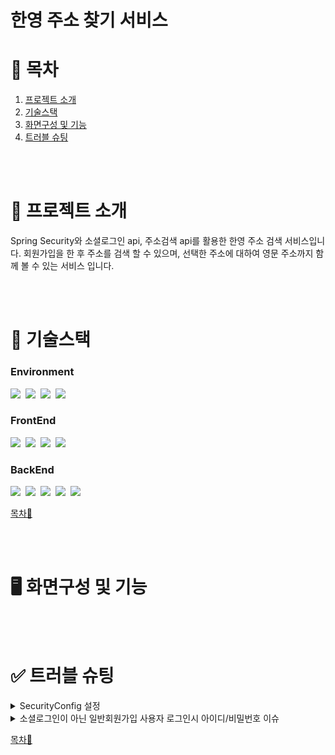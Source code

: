 # 한영 주소 찾기 서비스

# 📖 목차

1. [프로젝트 소개](#-프로젝트-소개)
2. [기술스택](#-기술스택)
3. [화면구성 및 기능](#%EF%B8%8F-화면구성-및-기능)
4. [트러블 슈팅](#-트러블-슈팅)


<br><br>

# 📃 프로젝트 소개

Spring Security와 소셜로그인 api, 주소검색 api를 활용한 한영 주소 검색 서비스입니다.
회원가입을 한 후 주소를 검색 할 수 있으며, 선택한 주소에 대하여 영문 주소까지 함께 볼 수 있는 서비스 입니다.


<br><br>

# 🚨 기술스택

### Environment
<img src="https://img.shields.io/badge/STS-6DB33F?style=for-the-badge&logo=STS&logoColor=white">&nbsp;
<img src="https://img.shields.io/badge/github-FC6D26?style=for-the-badge&logo=github&logoColor=white">&nbsp;
<img src="https://img.shields.io/badge/Gradle-02303A?style=for-the-badge&logo=Gradle&logoColor=white">&nbsp;
<img src="https://img.shields.io/badge/DBeaver-44b0a7?style=for-the-badge&logo=DBeaver&logoColor=white">&nbsp;

### FrontEnd
<img src="https://img.shields.io/badge/HTML5-E34F26?style=for-the-badge&logo=HTML5&logoColor=white">&nbsp;
<img src="https://img.shields.io/badge/CSS3-1572B6?style=for-the-badge&logo=CSS#&logoColor=white">&nbsp;
<img src="https://img.shields.io/badge/JavaScript-F7DF1E?style=for-the-badge&logo=JavaScript&logoColor=white">&nbsp;
<img src="https://img.shields.io/badge/bootstrap-8224e3?style=for-the-badge&logo=bootstrap&logoColor=white">&nbsp;

### BackEnd
<img src="https://img.shields.io/badge/Java17-007396?style=for-the-badge&logo=Java17&logoColor=white">&nbsp;
<img src="https://img.shields.io/badge/Spring Boot-6DB33F?style=for-the-badge&logo=SpringBoot&logoColor=white">&nbsp;
<img src="https://img.shields.io/badge/Spring Security-6DB33F?style=for-the-badge&logo=SpringSecurity&logoColor=white">&nbsp;
<img src="https://img.shields.io/badge/Thymeleaf-005F0F?style=for-the-badge&logo=Thymeleaf&logoColor=white">&nbsp;
<img src="https://img.shields.io/badge/Oracle-4479A1?style=for-the-badge&logo=Oracle&logoColor=white">

[목차🔺](#-목차)


<br><br>

# 🖥️ 화면구성 및 기능







<br><br>

# ✅ 트러블 슈팅

<details>

<summary>SecurityConfig 설정</summary>
<br>

### 현상 : ...deprecated and marked for removal 오류 발생

```java
    // 기존 코드
    @Bean
    public SecurityFilterChain filterChain(HttpSecurity http) throws Exception{
        return http
                .authorizeRequests()    // 인증, 인가 설정
                .requestMatchers("/login", "/signup", "/user").permitAll()
                .anyRequest().authenticated()
                .and()
                .formLogin()    // 폼 기반 로그인 설정
                .loginPage("/login")
                .defaultSuccessUrl("/articles")
                .and()
                .logout()   // 로그아웃 설정
                .logoutSuccessUrl("/login")
                .invalidateHttpSession(true)
                .and()
                .csrf().disable()   // csrf 비활성화
                .build();

    }
```

```java
    // 변경 코드
    @Bean
    protected SecurityFilterChain filterChain(HttpSecurity http) throws Exception {
        http
                .csrf((csrfConfig) ->
                        csrfConfig
                        .csrfTokenRepository(CookieCsrfTokenRepository.withHttpOnlyFalse())
                )
                .authorizeHttpRequests((authorizeRequests) ->
                        authorizeRequests
                        .requestMatchers("/adressSearch").hasAnyRole("USER")
                        		.requestMatchers("/**", "/signup", "/image/**").permitAll()
                                .anyRequest().authenticated()
                )
                .formLogin((formLogin) ->
                        formLogin
                        		.loginPage("/")
                        		.failureHandler(authenticationFailureHandler)
                        		.usernameParameter("email")					//username으로 받을 값을 지정
                        		.defaultSuccessUrl("/adressSearch", true)	// 로그인 성공 후 이동할 페이지 설정
                )
                .logout((logoutConfig) ->
                		logoutConfig
                				.logoutRequestMatcher(new AntPathRequestMatcher("/logout"))
                				.logoutSuccessUrl("/")
                				.invalidateHttpSession(true)	// 로그아웃시 세션삭제
                )
    			.oauth2Login((oauth2) -> oauth2
                        .defaultSuccessUrl("/adressSearch")); // 성공 페이지로의 리다이렉션);

        return http.build();
    }
```

- 프로젝트를 하던 도중 웹 보안 설정을 위한 WebSecurityConfig 클래스 작성 중 작성한 filterChain 메소드에서 에러가 발생.
- 이유 : Spring Security 6.1.0 이상의 버전에서는 메서드 체이닝이 deprecated 되어 람다식을 통한 설정을 요구.
- 해결 방법 : 람다식으로 바꿔 오류 해결


</details>

<details>

<summary>소셜로그인이 아닌 일반회원가입 사용자 로그인시 아이디/비밀번호 이슈</summary>
<br>

### 현상 : 소셜로그인이 아닌 일반 회원가입 후 로그인을 할때 아이디/비밀번호가 올바르지 않다는 오류 내용을 출력해줌.

- 이유 : 로그인시 아래 로직의 파라미터가 들어오지 않고 있음. 기본적으로 시큐리티에서는 html에서 데이터 값을 username으로 보내줌. 하지만 나는 email로 보내주고 있었기에 파라미터가 들어오지 않고 있었음.

```java
@Service
@RequiredArgsConstructor
@Transactional(readOnly = true)
public class CustomUserDetailsService implements UserDetailsService {
	private final UserRepository userRepository;
	
	private static final Logger logger = LoggerFactory.getLogger(CustomUserDetailsService.class);
	
	@Override
	public UserDetails loadUserByUsername(String email) throws UsernameNotFoundException {
		logger.debug("로그인 ID 확인 ::" + email);
		
		com.example.adress.domain.User userData = userRepository.findByEmail(email).orElseThrow(() -> new UsernameNotFoundException("email(%s) not found".formatted(email)));
		
		return new User(userData.getEmail(), userData.getPassword(), userData.getAuthorities());
		
	}

}
```
-  해결방안 : SecurityConfig의 formLogin 부분에서 .usernameParameter("email")를 추가 해주었더니 정상적으로 동작.

</details>


[목차🔺](#-목차)
